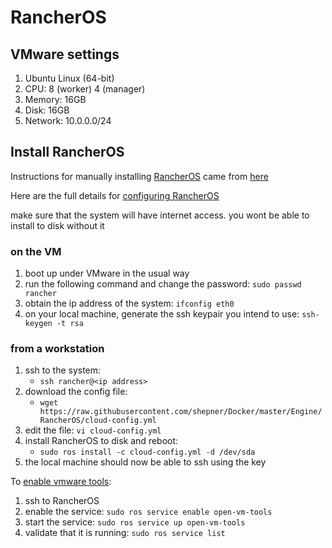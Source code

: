 # RancherOS

## VMware settings

1.  Ubuntu Linux (64-bit)
2.  CPU: 8 (worker) 4 (manager)
3.  Memory:  16GB
4.  Disk:  16GB
5.  Network: 10.0.0.0/24

## Install RancherOS

Instructions for manually installing [RancherOS](https://rancher.com/rancher-os/) came from [here](https://sdbrett.com/BrettsITBlog/2017/01/rancheros-installing-to-hard-disk/)

Here are the full details for [configuring RancherOS](https://rancher.com/docs/os/configuration/)

make sure that the system will have internet access.  you wont be able to install to disk without it

### on the VM

1.  boot up under VMware in the usual way
2.  run the following command and change the password:  ```sudo passwd rancher```
3.  obtain the ip address of the system:  ```ifconfig eth0```
4.  on your local machine, generate the ssh keypair you intend to use:  ```ssh-keygen -t rsa```

### from a workstation

1.  ssh to the system:
    - ```ssh rancher@<ip address>```
2.  download the config file:
    - ```wget https://raw.githubusercontent.com/shepner/Docker/master/Engine/RancherOS/cloud-config.yml```
3.  edit the file:  ```vi cloud-config.yml```
4.  install RancherOS to disk and reboot:
    - ```sudo ros install -c cloud-config.yml -d /dev/sda```
5.  the local machine should now be able to ssh using the key

To [enable vmware tools](http://rancher.com/docs/os/system-services/adding-system-services/):
1.  ssh to RancherOS
2.  enable the service:  ```sudo ros service enable open-vm-tools```
3.  start the service:  ```sudo ros service up open-vm-tools```
4.  validate that it is running:  ```sudo ros service list ```
